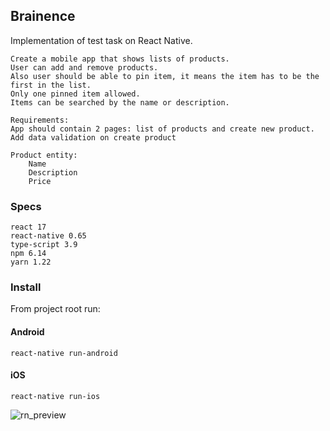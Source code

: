 ## Brainence

Implementation of test task on React Native.
```angular2html
Create a mobile app that shows lists of products. 
User can add and remove products.
Also user should be able to pin item, it means the item has to be the first in the list.
Only one pinned item allowed. 
Items can be searched by the name or description.

Requirements:
App should contain 2 pages: list of products and create new product.
Add data validation on create product

Product entity:
    Name
    Description
    Price
```

### Specs
```angular2html
react 17
react-native 0.65
type-script 3.9
npm 6.14
yarn 1.22
```

### Install

From project root run:

#### Android

```angular2html
react-native run-android
```
#### iOS
```angular2html
react-native run-ios
```

![rn_preview](https://user-images.githubusercontent.com/34139107/132985039-94500d69-ca97-47cd-bafa-5acf310a9aa6.gif)
